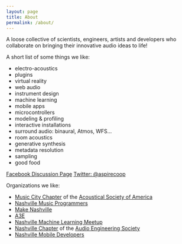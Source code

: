 ```yaml
---
layout: page
title: About
permalink: /about/
---
```



A loose collective of scientists, engineers, artists and developers who collaborate on bringing their innovative audio ideas to life!


A short list of some things we like:

- electro-acoustics
- plugins
- virtual reality
- web audio
- instrument design
- machine learning
- mobile apps
- microcontrollers
- modeling & profiling
- interactive installations
- surround audio: binaural, Atmos, WFS...
- room acoustics
- generative synthesis
- metadata resolution
- sampling
- good food

[Facebook Discussion Page](https://www.facebook.com/groups/aspirecoop/)
[Twitter: @aspirecoop](https://twitter.com/aspirecoop)


Organizations we like:

* [Music City Chapter](https://www.facebook.com/MusicCityASA/) of the [Acoustical Society of America](http://acousticalsociety.org/)
* [Nashville Music Programmers](https://www.meetup.com/Nashville-Music-Programmers/)
* [Make Nashville](http://makenashville.org/)
* [A3E](http://www.a3exchange.com/)
* [Nashville Machine Learning Meetup](https://www.meetup.com/Nashville-Machine-Learning-Meetup/)
* [Nashville Chapter](http://aesnashville.org/) of the [Audio Engineering Society](http://www.aes.org/)
* [Nashville Mobile Developers](https://www.meetup.com/NashvilleMDUG/)
